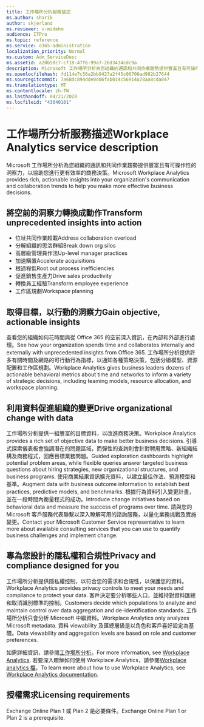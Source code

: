 ```yaml
---
title: 工作場所分析服務描述
ms.author: sharik
author: skjerland
ms.reviewer: v-midehm
audience: ITPro
ms.topic: reference
ms.service: o365-administration
localization_priority: Normal
ms.custom: Adm_ServiceDesc
ms.assetid: a20b50c7-cf18-47f6-99a7-26d3434cdc9a
description: Microsoft 工作場所分析為您組織的通訊和共同作業趨勢提供豐富且有可操作性的洞察力，以協助您進行更有效率的商務決策。
ms.openlocfilehash: fd114e7c56a2bb9427a2f45c06706ad902b27644
ms.sourcegitcommit: 7a68dc894dde0d06fab014c56914a78aa8cda847
ms.translationtype: MT
ms.contentlocale: zh-TW
ms.lasthandoff: 04/21/2020
ms.locfileid: "43640101"
---
```

# <a name="workplace-analytics-service-description"></a><span data-ttu-id="c6e00-103">工作場所分析服務描述</span><span class="sxs-lookup"><span data-stu-id="c6e00-103">Workplace Analytics service description</span></span>

<span data-ttu-id="c6e00-104">Microsoft 工作場所分析為您組織的通訊和共同作業趨勢提供豐富且有可操作性的洞察力，以協助您進行更有效率的商務決策。</span><span class="sxs-lookup"><span data-stu-id="c6e00-104">Microsoft Workplace Analytics provides rich, actionable insights into your organization's communication and collaboration trends to help you make more effective business decisions.</span></span>

## <a name="transform-unprecedented-insights-into-action"></a><span data-ttu-id="c6e00-105">將空前的洞察力轉換成動作</span><span class="sxs-lookup"><span data-stu-id="c6e00-105">Transform unprecedented insights into action</span></span>

* <span data-ttu-id="c6e00-106">位址共同作業超載</span><span class="sxs-lookup"><span data-stu-id="c6e00-106">Address collaboration overload</span></span>
* <span data-ttu-id="c6e00-107">分解組織的思洛群組</span><span class="sxs-lookup"><span data-stu-id="c6e00-107">Break down org silos</span></span>
* <span data-ttu-id="c6e00-108">高層級管理員作法</span><span class="sxs-lookup"><span data-stu-id="c6e00-108">Up-level manager practices</span></span>
* <span data-ttu-id="c6e00-109">加速購置</span><span class="sxs-lookup"><span data-stu-id="c6e00-109">Accelerate acquisitions</span></span>
* <span data-ttu-id="c6e00-110">根過程低</span><span class="sxs-lookup"><span data-stu-id="c6e00-110">Root out process inefficiencies</span></span>
* <span data-ttu-id="c6e00-111">促進銷售生產力</span><span class="sxs-lookup"><span data-stu-id="c6e00-111">Drive sales productivity</span></span>
* <span data-ttu-id="c6e00-112">轉換員工經驗</span><span class="sxs-lookup"><span data-stu-id="c6e00-112">Transform employee experience</span></span>
* <span data-ttu-id="c6e00-113">工作區規劃</span><span class="sxs-lookup"><span data-stu-id="c6e00-113">Workspace planning</span></span>

## <a name="gain-objective-actionable-insights"></a><span data-ttu-id="c6e00-114">取得目標，以行動的洞察力</span><span class="sxs-lookup"><span data-stu-id="c6e00-114">Gain objective, actionable insights</span></span>

<span data-ttu-id="c6e00-115">查看您的組織如何花時間與從 Office 365 的空前深入資訊，在內部和外部進行處理。</span><span class="sxs-lookup"><span data-stu-id="c6e00-115">See how your organization spends time and collaborates internally and externally with unprecedented insights from Office 365.</span></span> <span data-ttu-id="c6e00-116">工作場所分析提供許多有關時間及網路的可行動行為指標，以通知各種策略決策，包括分組模型、資源配置和工作區規劃。</span><span class="sxs-lookup"><span data-stu-id="c6e00-116">Workplace Analytics gives business leaders dozens of actionable behavioral metrics about time and networks to inform a variety of strategic decisions, including teaming models, resource allocation, and workspace planning.</span></span>

## <a name="drive-organizational-change-with-data"></a><span data-ttu-id="c6e00-117">利用資料促進組織的變更</span><span class="sxs-lookup"><span data-stu-id="c6e00-117">Drive organizational change with data</span></span>

<span data-ttu-id="c6e00-118">工作場所分析提供一組豐富的目標資料，以改進商務決策。</span><span class="sxs-lookup"><span data-stu-id="c6e00-118">Workplace Analytics provides a rich set of objective data to make better business decisions.</span></span> <span data-ttu-id="c6e00-119">引導式探索儀表板會強調潛在的問題區域，而彈性的查詢則會針對聘用策略、新組織結構及商務程式，回應目標業務問題。</span><span class="sxs-lookup"><span data-stu-id="c6e00-119">Guided exploration dashboards highlight potential problem areas, while flexible queries answer targeted business questions about hiring strategies, new organizational structures, and business programs.</span></span> <span data-ttu-id="c6e00-120">使用商業結果資訊擴充資料，以建立最佳作法、預測模型和基準。</span><span class="sxs-lookup"><span data-stu-id="c6e00-120">Augment data with business outcome information to establish best practices, predictive models, and benchmarks.</span></span> <span data-ttu-id="c6e00-121">根據行為資料引入變更計畫，並在一段時間內衡量程式的成功。</span><span class="sxs-lookup"><span data-stu-id="c6e00-121">Introduce change initiatives based on behavioral data and measure the success of programs over time.</span></span> <span data-ttu-id="c6e00-122">請與您的 Microsoft 客戶服務代表聯繫以深入瞭解可用的諮詢服務，以量化業務挑戰及實施變更。</span><span class="sxs-lookup"><span data-stu-id="c6e00-122">Contact your Microsoft Customer Service representative to learn more about available consulting services that you can use to quantify business challenges and implement change.</span></span>

## <a name="privacy-and-compliance-designed-for-you"></a><span data-ttu-id="c6e00-123">專為您設計的隱私權和合規性</span><span class="sxs-lookup"><span data-stu-id="c6e00-123">Privacy and compliance designed for you</span></span>

<span data-ttu-id="c6e00-124">工作場所分析提供隱私權控制，以符合您的需求和合規性，以保護您的資料。</span><span class="sxs-lookup"><span data-stu-id="c6e00-124">Workplace Analytics provides privacy controls to meet your needs and compliance to protect your data.</span></span> <span data-ttu-id="c6e00-125">客戶決定要分析哪些人口，並維持對資料匯總和取消識別標準的控制。</span><span class="sxs-lookup"><span data-stu-id="c6e00-125">Customers decide which populations to analyze and maintain control over data aggregation and de-identification standards.</span></span> <span data-ttu-id="c6e00-126">工作場所分析只會分析 Microsoft 中繼資料。</span><span class="sxs-lookup"><span data-stu-id="c6e00-126">Workplace Analytics only analyzes Microsoft metadata.</span></span> <span data-ttu-id="c6e00-127">資料 viewability 及匯總層級是以角色和客戶喜好設定為基礎。</span><span class="sxs-lookup"><span data-stu-id="c6e00-127">Data viewability and aggregation levels are based on role and customer preferences.</span></span>

<span data-ttu-id="c6e00-128">如需詳細資訊，請參閱[工作場所分析](https://go.microsoft.com/fwlink/?linkid=852492)。</span><span class="sxs-lookup"><span data-stu-id="c6e00-128">For more information, see [Workplace Analytics](https://go.microsoft.com/fwlink/?linkid=852492).</span></span> <span data-ttu-id="c6e00-129">若要深入瞭解如何使用 Workplace Analytics，請參閱[Workplace analytics 檔](https://docs.microsoft.com/workplace-analytics/)。</span><span class="sxs-lookup"><span data-stu-id="c6e00-129">To learn more about how to use Workplace Analytics, see [Workplace Analytics documentation](https://docs.microsoft.com/workplace-analytics/).</span></span>
  
## <a name="licensing-requirements"></a><span data-ttu-id="c6e00-130">授權需求</span><span class="sxs-lookup"><span data-stu-id="c6e00-130">Licensing requirements</span></span>

<span data-ttu-id="c6e00-131">Exchange Online Plan 1 或 Plan 2 是必要條件。</span><span class="sxs-lookup"><span data-stu-id="c6e00-131">Exchange Online Plan 1 or Plan 2 is a prerequisite.</span></span>
